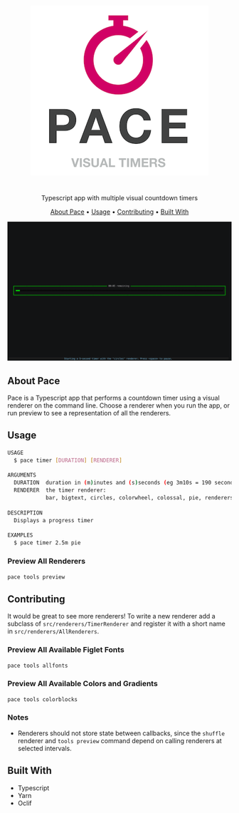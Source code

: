 
<p align="center">
  <img width="400" height="381" src="media/logo.png" alt="logo"><br><h1></h1>
<p align="center">Typescript app with multiple visual countdown timers</p>


<p align="center">
  <a href="#about-pace">About Pace</a> •
  <a href="#usage">Usage</a> •
  <a href="#contributing">Contributing</a> •
  <a href="#built-with">Built With</a>
</p>

<p align="center">
	
![demo](media/pace-renderers.gif)
</p>

## About Pace
Pace is a Typescript app that performs a countdown timer using a visual renderer on the command line. 
Choose a renderer when you run the app, or run preview to see a representation of all the renderers.

## Usage
```sh
USAGE
  $ pace timer [DURATION] [RENDERER]

ARGUMENTS
  DURATION  duration in (m)inutes and (s)seconds (eg 3m10s = 190 seconds)
  RENDERER  the timer renderer:
            bar, bigtext, circles, colorwheel, colossal, pie, renderers, shuffle, slant, sweep

DESCRIPTION
  Displays a progress timer

EXAMPLES
  $ pace timer 2.5m pie
```

### Preview All Renderers
```sh 
pace tools preview
```


## Contributing
It would be great to see more renderers! To write a new renderer add a subclass of `src/renderers/TimerRenderer` and register it with
a short name in `src/renderers/AllRenderers`. 

### Preview All Available Figlet Fonts
```sh 
pace tools allfonts
```

### Preview All Available Colors and Gradients
```sh 
pace tools colorblocks
```

### Notes
* Renderers should not store state between callbacks, since the `shuffle` renderer and `tools preview` command depend on calling renderers at selected intervals.

## Built With
* Typescript
* Yarn
* Oclif



